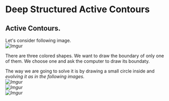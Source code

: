 # Deep Structured Active Contours
## Active Contours.
Let's consider following image.<br>
![Imgur](https://i.imgur.com/NprbwMm.png)<br>

There are three colored shapes. We want to draw the boundary of only one of them. We choose one and ask the computer to draw its boundaty.<br>

The way we are going to solve it is by drawing a small circle inside and <i>evolving<i/> it as in the following images.<br>
![Imgur](https://i.imgur.com/3o2u3mG.gif)<br>
![Imgur](https://i.imgur.com/ZEE3uon.gif)<br>
![Imgur](https://i.imgur.com/CyrZhW1.gif)<br>
